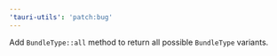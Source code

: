 ```yaml
---
'tauri-utils': 'patch:bug'
---
```


Add `BundleType::all` method to return all possible `BundleType` variants.
